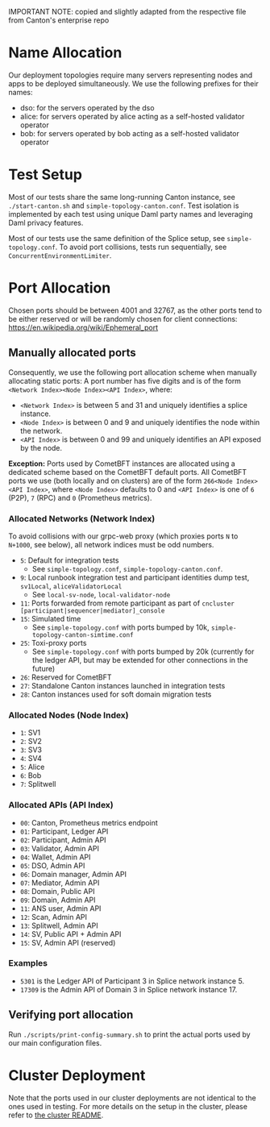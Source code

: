 IMPORTANT NOTE: copied and slightly adapted from the respective file from Canton's enterprise repo

Name Allocation
===============

Our deployment topologies require many servers representing nodes and apps to be deployed simultaneously.
We use the following prefixes for their names:
- dso: for the servers operated by the dso
- alice: for servers operated by alice acting as a self-hosted validator operator
- bob: for servers operated by bob acting as a self-hosted validator operator

Test Setup
==========

Most of our tests share the same long-running Canton instance,
see `./start-canton.sh` and `simple-topology-canton.conf`.
Test isolation is implemented by each test using unique Daml party names and leveraging Daml privacy features.

Most of our tests use the same definition of the Splice setup,
see `simple-topology.conf`.
To avoid port collisions, tests run sequentially, see `ConcurrentEnvironmentLimiter`.

Port Allocation
===============

Chosen ports should be between 4001 and 32767,
as the other ports tend to be either reserved or will be randomly chosen for client connections:
https://en.wikipedia.org/wiki/Ephemeral_port

## Manually allocated ports

Consequently, we use the following port allocation scheme when manually allocating static ports:
A port number has five digits and is of the form `<Network Index><Node Index><API Index>`, where:

- `<Network Index>` is between 5 and 31 and uniquely identifies a splice instance.
- `<Node Index>` is between 0 and 9 and uniquely identifies the node within the network.
- `<API Index>` is between 0 and 99 and uniquely identifies an API exposed by the node.

**Exception:** Ports used by CometBFT instances are allocated using a dedicated scheme based on the CometBFT default ports.
All CometBFT ports we use (both locally and on clusters) are of the form `266<Node Index><API Index>`,
where `<Node Index>` defaults to 0 and `<API Index>` is one of `6` (P2P), `7` (RPC) and `0` (Prometheus metrics).

### Allocated Networks (Network Index)

To avoid collisions with our grpc-web proxy (which proxies ports `N` to `N+1000`, see below),
all network indices must be odd numbers.

- `5`: Default for integration tests
  - See `simple-topology.conf`, `simple-topology-canton.conf`.
- `9`: Local runbook integration test and participant identities dump test, `sv1Local`, `aliceValidatorLocal`
  - See `local-sv-node`, `local-validator-node`
- `11`: Ports forwarded from remote participant as part of `cncluster [participant|sequencer|mediator]_console`
- `15`: Simulated time
  - See `simple-topology.conf` with ports bumped by 10k, `simple-topology-canton-simtime.conf`
- `25`: Toxi-proxy ports
  - See `simple-topology.conf` with ports bumped by 20k (currently for the ledger API, but may be extended for other connections in the future)
- `26`: Reserved for CometBFT
- `27`: Standalone Canton instances launched in integration tests
- `28`: Canton instances used for soft domain migration tests

### Allocated Nodes (Node Index)

- `1`: SV1
- `2`: SV2
- `3`: SV3
- `4`: SV4
- `5`: Alice
- `6`: Bob
- `7`: Splitwell

### Allocated APIs (API Index)

- `00`: Canton, Prometheus metrics endpoint
- `01`: Participant, Ledger API
- `02`: Participant, Admin API
- `03`: Validator, Admin API
- `04`: Wallet, Admin API
- `05`: DSO, Admin API
- `06`: Domain manager, Admin API
- `07`: Mediator, Admin API
- `08`: Domain, Public API
- `09`: Domain, Admin API
- `11`: ANS user, Admin API
- `12`: Scan, Admin API
- `13`: Splitwell, Admin API
- `14`: SV, Public API + Admin API
- `15`: SV, Admin API (reserved)

### Examples

- `5301` is the Ledger API of Participant 3 in Splice network instance 5.
- `17309` is the Admin API of Domain 3 in Splice network instance 17.

## Verifying port allocation

Run `./scripts/print-config-summary.sh` to print the actual ports used by our main configuration files.

Cluster Deployment
==================

Note that the ports used in our cluster deployments are not identical to the ones used in testing.
For more details on the setup in the cluster, please refer to [the cluster README](../../../../../cluster/README.md).

